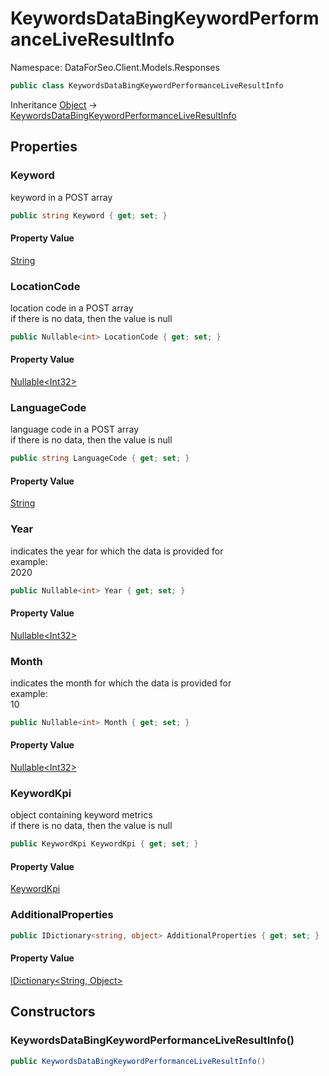 # KeywordsDataBingKeywordPerformanceLiveResultInfo

Namespace: DataForSeo.Client.Models.Responses

```csharp
public class KeywordsDataBingKeywordPerformanceLiveResultInfo
```

Inheritance [Object](https://docs.microsoft.com/en-us/dotnet/api/system.object) → [KeywordsDataBingKeywordPerformanceLiveResultInfo](./dataforseo.client.models.responses.keywordsdatabingkeywordperformanceliveresultinfo.md)

## Properties

### **Keyword**

keyword in a POST array

```csharp
public string Keyword { get; set; }
```

#### Property Value

[String](https://docs.microsoft.com/en-us/dotnet/api/system.string)<br>

### **LocationCode**

location code in a POST array
 <br>if there is no data, then the value is null

```csharp
public Nullable<int> LocationCode { get; set; }
```

#### Property Value

[Nullable&lt;Int32&gt;](https://docs.microsoft.com/en-us/dotnet/api/system.nullable-1)<br>

### **LanguageCode**

language code in a POST array
 <br>if there is no data, then the value is null

```csharp
public string LanguageCode { get; set; }
```

#### Property Value

[String](https://docs.microsoft.com/en-us/dotnet/api/system.string)<br>

### **Year**

indicates the year for which the data is provided for
 <br>example:
 <br>2020

```csharp
public Nullable<int> Year { get; set; }
```

#### Property Value

[Nullable&lt;Int32&gt;](https://docs.microsoft.com/en-us/dotnet/api/system.nullable-1)<br>

### **Month**

indicates the month for which the data is provided for
 <br>example:
 <br>10

```csharp
public Nullable<int> Month { get; set; }
```

#### Property Value

[Nullable&lt;Int32&gt;](https://docs.microsoft.com/en-us/dotnet/api/system.nullable-1)<br>

### **KeywordKpi**

object containing keyword metrics
 <br>if there is no data, then the value is null

```csharp
public KeywordKpi KeywordKpi { get; set; }
```

#### Property Value

[KeywordKpi](./dataforseo.client.models.keywordkpi.md)<br>

### **AdditionalProperties**

```csharp
public IDictionary<string, object> AdditionalProperties { get; set; }
```

#### Property Value

[IDictionary&lt;String, Object&gt;](https://docs.microsoft.com/en-us/dotnet/api/system.collections.generic.idictionary-2)<br>

## Constructors

### **KeywordsDataBingKeywordPerformanceLiveResultInfo()**

```csharp
public KeywordsDataBingKeywordPerformanceLiveResultInfo()
```
